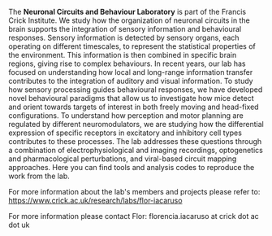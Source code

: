 The **Neuronal Circuits and Behaviour Laboratory** is part of the Francis Crick Institute. We study how the organization of neuronal circuits in the brain supports the integration of sensory information and behavioural responses. Sensory information is detected by sensory organs, each operating on different timescales, to represent the statistical properties of the environment. This information is then combined in specific brain regions, giving rise to complex behaviours. In recent years, our lab has focused on understanding how local and long-range information transfer contributes to the integration of auditory and visual information. To study how sensory processing guides behavioural responses, we have developed novel behavioural paradigms that allow us to investigate how mice detect and orient towards targets of interest in both freely moving and head-fixed configurations. To understand how perception and motor planning are regulated by different neuromodulators, we are studying how the differential expression of specific receptors in excitatory and inhibitory cell types contributes to these processes. The lab addresses these questions through a combination of electrophysiological and imaging recordings, optogenetics and pharmacological perturbations, and viral-based circuit mapping approaches. Here you can find tools and analysis codes to reproduce the work from the lab.

For more information about the lab's members and projects please refer to: https://www.crick.ac.uk/research/labs/flor-iacaruso

For more information please contact Flor: florencia.iacaruso at crick dot ac dot uk
# 

